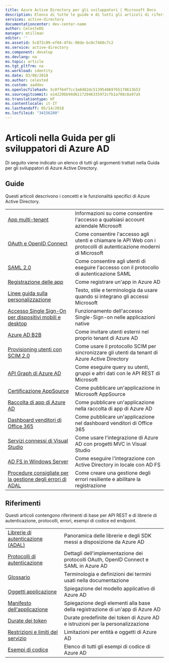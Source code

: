```yaml
---
title: Azure Active Directory per gli sviluppatori | Microsoft Docs
description: Elenco di tutte le guide e di tutti gli articoli di riferimento nella Guida per gli sviluppatori di Azure Active Directory.
services: active-directory
documentationcenter: dev-center-name
author: CelesteDG
manager: mtillman
editor: ''
ms.assetid: 5c872c89-ef04-4f4c-98de-bc0c7460c7c2
ms.service: active-directory
ms.component: develop
ms.devlang: na
ms.topic: article
ms.tgt_pltfrm: na
ms.workload: identity
ms.date: 03/08/2018
ms.author: celested
ms.custom: aaddev
ms.openlocfilehash: 5c0ff64f7cc3a0482dc513954869765178613b53
ms.sourcegitcommit: e14229bb94d61172046335972cfb1a708c8a97a5
ms.translationtype: HT
ms.contentlocale: it-IT
ms.lasthandoff: 05/14/2018
ms.locfileid: "34156280"
---
```

# <a name="articles-in-the-azure-ad-developer-guide"></a>Articoli nella Guida per gli sviluppatori di Azure AD
Di seguito viene indicato un elenco di tutti gli argomenti trattati nella Guida per gli sviluppatori di Azure Active Directory.

## <a name="guides"></a>Guide
Questi articoli descrivono i concetti e le funzionalità specifici di Azure Active Directory.

|                                                                                                                                 |  |
| ------------------------------------------------------------------------------------------------------------------------------- | --- |
| [App multi-tenant](active-directory-devhowto-multi-tenant-overview.md)                                                         | Informazioni su come consentire l'accesso a qualsiasi account aziendale Microsoft |
| [OAuth e OpenID Connect](active-directory-protocols-openid-connect-code.md)                                                     | Come consentire l'accesso agli utenti e chiamare le API Web con i protocolli di autenticazione moderni di Microsoft |
| [SAML 2.0](active-directory-saml-protocol-reference.md)                                                                         | Come consentire agli utenti di eseguire l'accesso con il protocollo di autenticazione SAML |
| [Registrazione delle app](active-directory-integrating-applications.md)                                                                | Come registrare un'app in Azure AD |
| [Linee guida sulla personalizzazione](active-directory-branding-guidelines.md)                                                                  | Testo, stile e terminologia da usare quando si integrano gli accessi Microsoft |
| [Accesso Single Sign-On per dispositivi mobili e desktop](active-directory-sso-android.md)                                                                         | Funzionamento dell'accesso Single-Sign-on nelle applicazioni native |
| [Azure AD B2B](../active-directory-b2b-what-is-azure-ad-b2b.md)                                                                 | Come invitare utenti esterni nel proprio tenant di Azure AD |
| [Provisioning utenti con SCIM 2.0](../active-directory-scim-provisioning.md)                                                     | Come usare il protocollo SCIM per sincronizzare gli utenti da tenant di Azure Active Directory |
| [API Graph di Azure AD](active-directory-graph-api.md)                                                                             | Come eseguire query su utenti, gruppi e altri dati con le API REST di Microsoft |
| [Certificazione AppSource](active-directory-devhowto-appsource-certified.md)                                                     | Come pubblicare un'applicazione in Microsoft AppSource |
| [Raccolta di app di Azure AD](active-directory-app-gallery-listing.md)                                                                 |Come pubblicare un'applicazione nella raccolta di app di Azure AD|
| [Dashboard venditori di Office 365](https://msdn.microsoft.com/office/office365/howto/submit-web-apps-seller-dashboard)               | Come pubblicare un'applicazione nel dashboard venditori di Office 365 |
| [Servizi connessi di Visual Studio](vs-active-directory-dotnet-getting-started.md)                                               | Come usare l'integrazione di Azure AD con progetti MVC in Visual Studio |
| [AD FS in Windows Server](https://technet.microsoft.com/windows-server-docs/identity/ad-fs/overview/ad-fs-scenarios-for-developers) | Come eseguire l'integrazione con Active Directory in locale con AD FS |
| [Procedure consigliate per la gestione degli errori di ADAL](https://docs.microsoft.com/azure/active-directory/develop/active-directory-devhowto-adal-error-handling) | Come creare una gestione degli errori resiliente e abilitare la registrazione |

## <a name="reference"></a>Riferimenti
Questi articoli contengono riferimenti di base per API REST e di librerie di autenticazione, protocolli, errori, esempi di codice ed endpoint.

|                                                                                     | |
| ----------------------------------------------------------------------------------- | --- |
| [Librerie di autenticazione (ADAL)](active-directory-authentication-libraries.md)     | Panoramica delle librerie e degli SDK messi a disposizione da Azure AD |
| [Protocolli di autenticazione](active-directory-authentication-protocols.md)            | Dettagli dell'implementazione dei protocolli OAuth, OpenID Connect e SAML in Azure AD |
| [Glossario](active-directory-dev-glossary.md)                                        | Terminologia e definizioni dei termini usati nella documentazione |
| [Oggetti applicazione](active-directory-application-objects.md)                      | Spiegazione del modello applicativo di Azure AD |
| [Manifesto dell'applicazione](active-directory-application-manifest.md)                    | Spiegazione degli elementi alla base della registrazione di un'app di Azure AD |
| [Durate dei token](../active-directory-configurable-token-lifetimes.md)              | Durate predefinite dei token di Azure AD e istruzioni per la personalizzazione |
| [Restrizioni e limiti del servizio](../active-directory-service-limits-restrictions.md) | Limitazioni per entità e oggetti di Azure AD |
| [Esempi di codice](active-directory-code-samples.md)                                    | Elenco di tutti gli esempi di codice di Azure AD |
